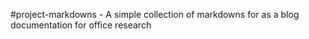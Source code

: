 #project-markdowns - A simple collection of markdowns for as a blog documentation for office research
